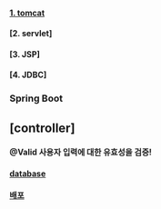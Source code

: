 #### [1. tomcat](https://github.com/horoyoiiv/spring/blob/master/docs/tomcat/all.md)  
#### [2. servlet]  
#### [3. JSP]  
#### [4. JDBC]  


### Spring Boot  

## [controller]  

#### @Valid 사용자 입력에 대한 유효성을 검증!   



#### [database](https://github.com/horoyoiiv/spring/blob/master/docs/boot/database.md)  




#### [ 배포 ](https://github.com/horoyoiiv/spring/blob/master/docs/boot/depolyment.md)  

